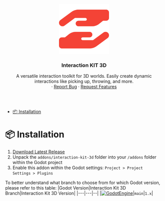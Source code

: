 <div align="center">
	<img src="icon.svg" alt="Logo" width="160" height="160">

<h3 align="center">Interaction KIT 3D</h3>

  <p align="center">
   A versatile interaction toolkit for 3D worlds. Easily create dynamic interactions like picking up, throwing, and more.
	<br />
	·
	<a href="https://github.com/indie-pipeline/interaction-kit-3d/issues/new?assignees=ninetailsrabbit&labels=%F0%9F%90%9B+bug&projects=&template=bug_report.md&title=">Report Bug</a>
	·
	<a href="https://github.com/indie-pipeline/interaction-kit-3d/issues/new?assignees=ninetailsrabbit&labels=%E2%AD%90+feature&projects=&template=feature_request.md&title=">Request Features</a>
  </p>
</div>

<br>
<br>

- [📦 Installation](#-installation)

# 📦 Installation

1. [Download Latest Release](https://github.com/indie-pipeline/interaction-kit-3d/releases/latest)
2. Unpack the `addons/interaction-kit-3d` folder into your `/addons` folder within the Godot project
3. Enable this addon within the Godot settings: `Project > Project Settings > Plugins`

To better understand what branch to choose from for which Godot version, please refer to this table:
|Godot Version|Interaction Kit 3D Branch|Interaction Kit 3D Version|
|---|---|--|
|[![GodotEngine](https://img.shields.io/badge/Godot_4.3.x_stable-blue?logo=godotengine&logoColor=white)](https://godotengine.org/)|`main`|`1.x`|
